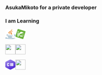 ### AsukaMikoto for a private developer

### I am Learning
<a href="https://openjdk.java.net/"><img src="https://raw.githubusercontent.com/gilbarbara/logos/master/logos/java.svg" width="32" height="32" /></a><a href="https://spring.io/"><img src="https://raw.githubusercontent.com/gilbarbara/logos/master/logos/spring.svg" width="32" height="32" /></a>

<a href="https://developer.mozilla.org/en-US/docs/Web/JavaScript"><img src="https://raw.githubusercontent.com/gilbarbara/logos/master/logos/javascript.svg" width="32" height="32" /></a><a href="https://vuejs.org/index.html"><img src="https://raw.githubusercontent.com/gilbarbara/logos/master/logos/vue.svg" width="32" height="32" /></a>

<a href="https://docs.microsoft.com/en-us/dotnet/csharp/"><img src="https://raw.githubusercontent.com/gilbarbara/logos/master/logos/c-sharp.svg" width="32" height="32" /></a><a href="https://www.python.org/"><img src="https://raw.githubusercontent.com/gilbarbara/logos/master/logos/python.svg" width="32" height="32" /></a>

